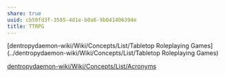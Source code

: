 ```yaml
---
share: true
uuid: cb50fd3f-3585-4d1e-b0a6-9b041406394e
title: TTRPG
---
```

[dentropydaemon-wiki/Wiki/Concepts/List/Tabletop Roleplaying Games](../dentropydaemon-wiki/Wiki/Concepts/List/Tabletop Roleplaying Games)

[dentropydaemon-wiki/Wiki/Concepts/List/Acronyms](../dentropydaemon-wiki/Wiki/Concepts/List/Acronyms)
